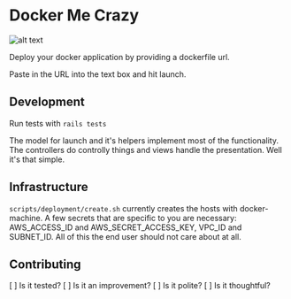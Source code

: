 # Docker Me Crazy

![alt
text](https://github.com/dmitrinesterenko/docker_me_crazy/blob/master/documentation/images/docker-me-crazy-home-screen.png "It's just that simple to launch a docker container")


Deploy your docker application by providing a dockerfile url.

Paste in the URL into the text box and hit launch.

## Development
Run tests with `rails tests`

The model for launch and it's helpers implement most of the functionality.
The controllers do controlly things and views handle the presentation. Well it's
that simple.

## Infrastructure
`scripts/deployment/create.sh` currently creates the hosts with docker-machine.
A few secrets that are specific to you are necessary: AWS_ACCESS_ID and
AWS_SECRET_ACCESS_KEY, VPC_ID and SUBNET_ID. All of this the end user should
not care about at all.

## Contributing
[ ] Is it tested?
[ ] Is it an improvement?
[ ] Is it polite?
[ ] Is it thoughtful?
